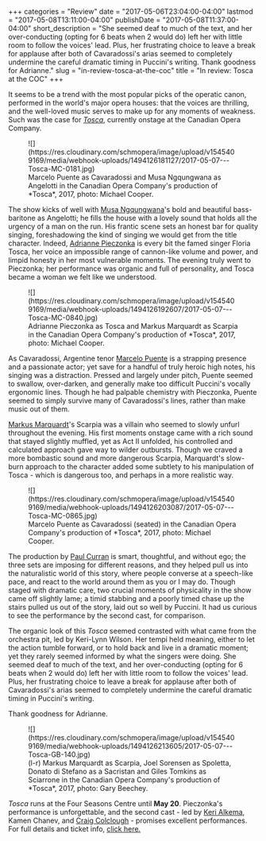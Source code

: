 +++
categories = "Review"
date = "2017-05-06T23:04:00-04:00"
lastmod = "2017-05-08T13:11:00-04:00"
publishDate = "2017-05-08T11:37:00-04:00"
short_description = "She seemed deaf to much of the text, and her over-conducting (opting for 6 beats when 2 would do) left her with little room to follow the voices&#039; lead. Plus, her frustrating choice to leave a break for applause after both of Cavaradossi&#039;s arias seemed to completely undermine the careful dramatic timing in Puccini&#039;s writing. Thank goodness for Adrianne."
slug = "in-review-tosca-at-the-coc"
title = "In review: Tosca at the COC"
+++

It seems to be a trend with the most popular picks of the operatic canon, performed in the world's major opera houses: that the voices are thrilling, and the well-loved music serves to make up for any moments of weakness. Such was the case for [*Tosca*](http://www.coc.ca/PerformancesAndTickets/1617Season/Tosca.aspx), currently onstage at the Canadian Opera Company. 

<figure data-type="image">
![](https://res.cloudinary.com/schmopera/image/upload/v1545409169/media/webhook-uploads/1494126181127/2017-05-07---Tosca-MC-0181.jpg)
<figcaption>Marcelo Puente as Cavaradossi and Musa Ngqungwana as Angelotti in the Canadian Opera Company's production of *Tosca*, 2017, photo: Michael Cooper.
 </figcaption>
</figure>

The show kicks of well with [Musa Ngqungwana](/spotlight-on-musa-ngqungwana/)'s bold and beautiful bass-baritone as Angelotti; he fills the house with a lovely sound that holds all the urgency of a man on the run. His frantic scene sets an honest bar for quality singing, foreshadowing the kind of singing we would get from the title character. Indeed, [Adrianne Pieczonka](/scene/people/adrianne-pieczonka/) is every bit the famed singer Floria Tosca, her voice an impossible range of cannon-like volume and power, and limpid honesty in her most vulnerable moments. The evening truly went to Pieczonka; her performance was organic and full of personality, and Tosca became a woman we felt like we understood. 

<figure data-type="image">
![](https://res.cloudinary.com/schmopera/image/upload/v1545409169/media/webhook-uploads/1494126192607/2017-05-07---Tosca-MC-0840.jpg)
<figcaption>Adrianne Pieczonka as Tosca and Markus Marquardt as Scarpia in the Canadian Opera Company's production of *Tosca*, 2017, photo: Michael Cooper.</figcaption>
</figure>

As Cavaradossi, Argentine tenor [Marcelo Puente](/scene/people/marcelo-puente/) is a strapping presence and a passionate actor; yet save for a handful of truly heroic high notes, his singing was a distraction. Pressed and largely under pitch, Puente seemed to swallow, over-darken, and generally make too difficult Puccini's vocally ergonomic lines. Though he had palpable chemistry with Pieczonka, Puente seemed to simply survive many of Cavaradossi's lines, rather than make music out of them.

[Markus Marquardt](/scene/people/markus-marquardt/)'s Scarpia was a villain who seemed to slowly unfurl throughout the evening. His first moments onstage came with a rich sound that stayed slightly muffled, yet as Act II unfolded, his controlled and calculated approach gave way to wilder outbursts. Though we craved a more bombastic sound and more dangerous Scarpia, Marquardt's slow-burn approach to the character added some subtlety to his manipulation of Tosca - which is dangerous too, and perhaps in a more realistic way.

<figure data-type="image">
![](https://res.cloudinary.com/schmopera/image/upload/v1545409169/media/webhook-uploads/1494126203087/2017-05-07---Tosca-MC-0865.jpg)
<figcaption>Marcelo Puente as Cavaradossi (seated) in the Canadian Opera Company's production of *Tosca*, 2017, photo: Michael Cooper.</figcaption>
</figure>

The production by [Paul Curran](/talking-with-directors-paul-curran/) is smart, thoughtful, and without ego; the three sets are imposing for different reasons, and they helped pull us into the naturalistic world of this story, where people converse at a speech-like pace, and react to the world around them as you or I may do. Though staged with dramatic care, two crucial moments of physicality in the show came off slightly lame; a timid stabbing and a poorly timed chase up the stairs pulled us out of the story, laid out so well by Puccini. It had us curious to see the performance by the second cast, for comparison.

The organic look of this *Tosca* seemed contrasted with what came from the orchestra pit, led by Keri-Lynn Wilson. Her tempi held meaning, either to let the action tumble forward, or to hold back and live in a dramatic moment; yet they rarely seemed informed by what the singers were doing. She seemed deaf to much of the text, and her over-conducting (opting for 6 beats when 2 would do) left her with little room to follow the voices' lead. Plus, her frustrating choice to leave a break for applause after both of Cavaradossi's arias seemed to completely undermine the careful dramatic timing in Puccini's writing.

Thank goodness for Adrianne.

<figure data-type="image">
![](https://res.cloudinary.com/schmopera/image/upload/v1545409169/media/webhook-uploads/1494126213605/2017-05-07---Tosca-GB-140.jpg)
<figcaption>(l-r) Markus Marquardt as Scarpia, Joel Sorensen as Spoletta, Donato di Stefano as a Sacristan and Giles Tomkins as Sciarrone in the Canadian Opera Company's production of *Tosca*, 2017, photo: Gary Beechey.</figcaption>
</figure>

*Tosca* runs at the Four Seasons Centre until **May 20**. Pieczonka's performance is unforgettable, and the second cast - led by [Keri Alkema](/talking-with-singers-keri-alkema/), Kamen Chanev, and [Craig Colclough](/scene/people/craig-colclough/) - promises excellent performances. For full details and ticket info, [click here.](http://www.coc.ca/PerformancesAndTickets/1617Season/Tosca.aspx)
